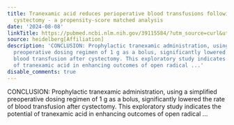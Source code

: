 ```yaml
---
title: Tranexamic acid reduces perioperative blood transfusions following open radical
  cystectomy - a propensity-score matched analysis
date: '2024-08-08'
linkTitle: https://pubmed.ncbi.nlm.nih.gov/39115584/?utm_source=curl&utm_medium=rss&utm_campaign=pubmed-2&utm_content=1FakS-2QOkCT8HsMOQP1bCRQ4YzyumYOmxmF0moLsQ3dFB1E9V&fc=20220326224207&ff=20240808182348&v=2.18.0.post9+e462414
source: heidelberg[Affiliation]
description: 'CONCLUSION: Prophylactic tranexamic administration, using a simplified
  preoperative dosing regimen of 1 g as a bolus, significantly lowered the rate of
  blood transfusion after cystectomy. This exploratory study indicates the potential
  of tranexamic acid in enhancing outcomes of open radical ...'
disable_comments: true
---
```

CONCLUSION: Prophylactic tranexamic administration, using a simplified preoperative dosing regimen of 1 g as a bolus, significantly lowered the rate of blood transfusion after cystectomy. This exploratory study indicates the potential of tranexamic acid in enhancing outcomes of open radical ...